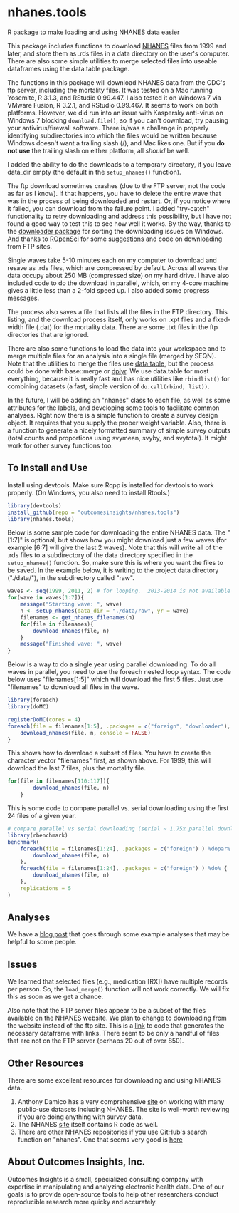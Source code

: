 # nhanes.tools
R package to make loading and using NHANES data easier

This package includes functions to download [NHANES](http://www.cdc.gov/nchs/nhanes/about_nhanes.htm) files from 1999 and later, and store them as .rds files in a data directory on the user's computer.  There are also some simple utilities to merge selected files into useable dataframes using the data.table package.  

The functions in this package will download NHANES data from the CDC's ftp server, including the mortality files.  It was tested on a Mac running Yosemite, R 3.1.3, and RStudio 0.99.447.  I also tested it on Windows 7 via VMware Fusion, R 3.2.1, and RStudio 0.99.467.  It seems to work on both platforms.  However, we did run into an issue with Kaspersky anti-virus on Windows 7 blocking `download.file()`, so if you can't download, try pausing your antivirus/firewall software.  There is/was a challenge in properly identifying subdirectories into which the files would be written because Windows doesn't want a trailing slash (/), and Mac likes one.  But if you **do not use** the trailing slash on either platform, all *should* be well.  

I added the ability to do the downloads to a temporary directory, if you leave data_dir empty (the default in the `setup_nhanes()` function).

The ftp download sometimes crashes (due to the FTP server, not the code as far as I know).  If that happens, you have to delete the entire wave that was in the process of being downloaded and restart.  Or, if you notice where it failed, you can download from the failure point.  I added "try-catch" functionality to retry downloading and address this possibility, but I have not found a good way to test this to see how well it works.  By the way, thanks to the [downloader package](https://github.com/wch/downloader) for sorting the downloading issues on Windows.  And thanks to [ROpenSci](https://ropensci.org) for some [suggestions](https://discuss.ropensci.org/t/data-only-packages/203/4) and code on downloading from FTP sites.

Single waves take 5-10 minutes each on my computer to download and resave as .rds files, which are compressed by default.  Across all waves the data occupy about 250 MB (compressed size) on my hard drive.  I have also included code to do the download in parallel, which, on my 4-core machine gives a little less than a 2-fold speed up.  I also added some progress messages. 

The process also saves a file that lists all the files in the FTP directory.  This listing, and the download process itself, only works on .xpt files and a fixed-width file (.dat) for the mortality data.  There are some .txt files in the ftp directories that are ignored.  

There are also some functions to load the data into your workspace and to merge multiple files for an analysis into a single file (merged by SEQN).  Note that the utilities to merge the files use [data.table](https://github.com/Rdatatable/data.table), but the process could be done with base::merge or [dplyr](https://github.com/hadley/dplyr).  We use data.table for most everything, because it is really fast and has nice utilities like `rbindlist()` for combining datasets (a fast, simple version of `do.call(rbind, list))`.

In the future, I will be adding an "nhanes" class to each file, as well as some attributes for the labels, and developing some tools to facilitate common analyses.  Right now there is a simple function to create a survey design object.  It requires that you supply the proper weight variable.  Also, there is a function to generate a nicely formatted summary of simple survey outputs (total counts and proportions using svymean, svyby, and svytotal).  It might work for other survey functions too.

## To Install and Use
Install using devtools. Make sure Rcpp is installed for devtools to work properly.  (On Windows, you also need to install Rtools.)

```R
library(devtools)
install_github(repo = "outcomesinsights/nhanes.tools")
library(nhanes.tools)
```
Below is some sample code for downloading the entire NHANES data.  The "[1:7]" is optional, but shows how you might download just a few waves (for example [6:7] will give the last 2 waves).  Note that this will write all of the .rds files to a subdirectory of the data directory specified in the `setup_nhanes()` function.  So, make sure this is where you want the files to be saved.  In the example below, it is writing to the project data directory ("./data/"), in the subdirectory called "raw".  

```R
waves <- seq(1999, 2011, 2) # for looping.  2013-2014 is not available yet 
for(wave in waves[1:7]){
    message("Starting wave: ", wave)
    n <- setup_nhanes(data_dir = "./data/raw", yr = wave)
    filenames <- get_nhanes_filenames(n)
    for(file in filenames){
        download_nhanes(file, n)
    }
    message("Finished wave: ", wave)
}
```

Below is a way to do a single year using parallel downloading.  To do all waves in parallel, you need to use the foreach nested loop syntax.  The code below uses "filenames[1:5]" which will download the first 5 files.  Just use "filenames" to download all files in the wave.
```R
library(foreach)
library(doMC)

registerDoMC(cores = 4)
foreach(file = filenames[1:5], .packages = c("foreign", "downloader"), .combine = rbind) %dopar% {
    download_nhanes(file, n, console = FALSE)
}
```
This shows how to download a subset of files.  You have to create the character vector "filenames" first, as shown above.  For 1999, this will download the last 7 files, plus the mortality file.
```R
for(file in filenames[110:117]){
        download_nhanes(file, n)
    }
```

This is some code to compare parallel vs. serial downloading using the first 24 files of a given year.
```R
# compare parallel vs serial downloading (serial ~ 1.75x parallel download time)
library(rbenchmark)
benchmark(
    foreach(file = filenames[1:24], .packages = c("foreign") ) %dopar% {
        download_nhanes(file, n)
    }, 
    foreach(file = filenames[1:24], .packages = c("foreign") ) %do% {
        download_nhanes(file, n)
    },
    replications = 5
)
```
## Analyses

We have a [blog post](http://outins.com/2015/07/10/nhanes-data-in-r/) that goes through some example analyses that may be helpful to some people.  

## Issues
We learned that selected files (e.g.,  medication [RX]) have multiple records per person.  So, the `load_merge()` function will not work correctly.  We will fix this as soon as we get a chance.

Also note that the FTP server files appear to be a subset of the files available on the NHANES website.  We plan to change to downloading from the website instead of the ftp site.  This is a [link](https://gist.github.com/markdanese/112c3ccb0f98bd640d24) to code that generates the necessary dataframe with links.  There seem to be only a handful of files that are not on the FTP server (perhaps 20 out of over 850).

## Other Resources  
There are some excellent resources for downloading and using NHANES data.  

1. Anthony Damico has a very comprehensive [site](http://www.asdfree.com) on working with many public-use datasets including NHANES.  The site is well-worth reviewing if you are doing anything with survey data.
2. The NHANES [site](http://www.cdc.gov/nchs/tutorials/Nhanes/Downloads/intro.htm) itself contains R code as well.
3. There are other NHANES repositories if you use GitHub's search function on "nhanes".  One that seems very good is [here](https://github.com/cjendres1/nhanes)

## About Outcomes Insights, Inc.
Outcomes Insights is a small, specialized consulting company with expertise in manipulating and analyzing electronic health data.  One of our goals is to provide open-source tools to help other researchers conduct reproducible research more quicky and accurately.


